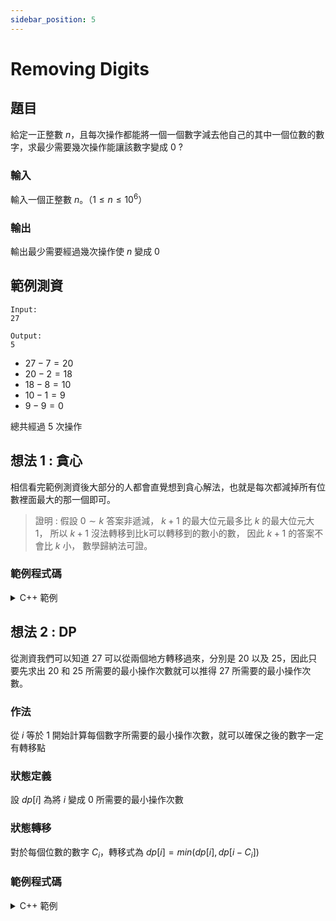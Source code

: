 ```yaml
---
sidebar_position: 5
---
```

Removing Digits
===

題目
---
給定一正整數 $n$，且每次操作都能將一個一個數字減去他自己的其中一個位數的數字，求最少需要幾次操作能讓該數字變成 $0$ ?

### 輸入
輸入一個正整數 $n$。（$1 \le n \le 10^6$）

### 輸出
輸出最少需要經過幾次操作使 $n$ 變成 $0$

範例測資
---
```
Input:
27

Output:
5
```
- $27 - 7 = 20$
- $20 - 2 = 18$
- $18 - 8 = 10$
- $10 - 1 = 9$
- $9 - 9 = 0$

總共經過 $5$ 次操作

想法 1 : 貪心
---

相信看完範例測資後大部分的人都會直覺想到貪心解法，也就是每次都減掉所有位數裡面最大的那一個即可。

> 證明 : 假設 $0 \sim k$ 答案非遞減，
$k + 1$ 的最大位元最多比 $k$ 的最大位元大 $1$，
所以 $k + 1$ 沒法轉移到比k可以轉移到的數小的數，
因此 $k + 1$ 的答案不會比 $k$ 小，
數學歸納法可證。

### 範例程式碼

<details>
<summary>C++ 範例 </summary>

```cpp
#include <bits/stdc++.h>
#define IO ios_base::sync_with_stdio(0), cin.tie(0)
#define int long long 
using namespace std;

signed main() {
    IO;
    int n, ans = 0;
    cin >> n;
    while(n > 0) {
        int big = -1;
        for(int i = n; i > 0; i /= 10) {
            big = max(big, i % 10);
        }
        n -= big;
        ans++;
    }
    cout << ans;
}
```
</details>

想法 2 : DP
---

從測資我們可以知道 $27$ 可以從兩個地方轉移過來，分別是 $20$ 以及 $25$，因此只要先求出 $20$ 和 $25$ 所需要的最小操作次數就可以推得 $27$ 所需要的最小操作次數。

### 作法
從 $i$ 等於 $1$ 開始計算每個數字所需要的最小操作次數，就可以確保之後的數字一定有轉移點

### 狀態定義
設 $dp[i]$ 為將 $i$ 變成 $0$ 所需要的最小操作次數

### 狀態轉移
對於每個位數的數字 $C_i$，轉移式為 $dp[i] = min(dp[i], dp[i - C_i])$

### 範例程式碼

<details>
<summary>C++ 範例 </summary>

```cpp
#include <bits/stdc++.h>
#define IO ios_base::sync_with_stdio(0), cin.tie(0)
#define int long long 
using namespace std;
 
signed main() {
    IO;
    int n;
    cin >> n;
    vector<int>dp(n + 1, INT_MAX);
    dp[0] = 0;
    for(int i = 1; i <= n; i++) {
        for(int j = i; j > 0; j /= 10) {
            dp[i] = min(dp[i], dp[i - (j % 10)] + 1);
        }
    }
    cout << dp[n];
}
```
</details>